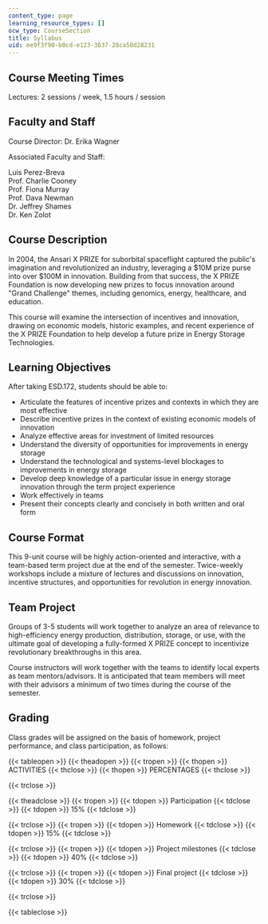 ```yaml
---
content_type: page
learning_resource_types: []
ocw_type: CourseSection
title: Syllabus
uid: ee9f3f90-b0cd-e123-3637-28ca50d28231
---
```


Course Meeting Times
--------------------

Lectures: 2 sessions / week, 1.5 hours / session

Faculty and Staff
-----------------

Course Director: Dr. Erika Wagner

Associated Faculty and Staff:

Luis Perez-Breva  
Prof. Charlie Cooney  
Prof. Fiona Murray  
Prof. Dava Newman  
Dr. Jeffrey Shames  
Dr. Ken Zolot

Course Description
------------------

In 2004, the Ansari X PRIZE for suborbital spaceflight captured the public's imagination and revolutionized an industry, leveraging a $10M prize purse into over $100M in innovation. Building from that success, the X PRIZE Foundation is now developing new prizes to focus innovation around "Grand Challenge" themes, including genomics, energy, healthcare, and education.

This course will examine the intersection of incentives and innovation, drawing on economic models, historic examples, and recent experience of the X PRIZE Foundation to help develop a future prize in Energy Storage Technologies.

Learning Objectives
-------------------

After taking ESD.172, students should be able to:

*   Articulate the features of incentive prizes and contexts in which they are most effective
*   Describe incentive prizes in the context of existing economic models of innovation
*   Analyze effective areas for investment of limited resources
*   Understand the diversity of opportunities for improvements in energy storage
*   Understand the technological and systems-level blockages to improvements in energy storage
*   Develop deep knowledge of a particular issue in energy storage innovation through the term project experience
*   Work effectively in teams
*   Present their concepts clearly and concisely in both written and oral form

Course Format
-------------

This 9-unit course will be highly action-oriented and interactive, with a team-based term project due at the end of the semester. Twice-weekly workshops include a mixture of lectures and discussions on innovation, incentive structures, and opportunities for revolution in energy innovation.

Team Project
------------

Groups of 3-5 students will work together to analyze an area of relevance to high-efficiency energy production, distribution, storage, or use, with the ultimate goal of developing a fully-formed X PRIZE concept to incentivize revolutionary breakthroughs in this area.

Course instructors will work together with the teams to identify local experts as team mentors/advisors. It is anticipated that team members will meet with their advisors a minimum of two times during the course of the semester.

Grading
-------

Class grades will be assigned on the basis of homework, project performance, and class participation, as follows:

{{< tableopen >}}
{{< theadopen >}}
{{< tropen >}}
{{< thopen >}}
ACTIVITIES
{{< thclose >}}
{{< thopen >}}
PERCENTAGES
{{< thclose >}}

{{< trclose >}}

{{< theadclose >}}
{{< tropen >}}
{{< tdopen >}}
Participation
{{< tdclose >}}
{{< tdopen >}}
15%
{{< tdclose >}}

{{< trclose >}}
{{< tropen >}}
{{< tdopen >}}
Homework
{{< tdclose >}}
{{< tdopen >}}
15%
{{< tdclose >}}

{{< trclose >}}
{{< tropen >}}
{{< tdopen >}}
Project milestones
{{< tdclose >}}
{{< tdopen >}}
40%
{{< tdclose >}}

{{< trclose >}}
{{< tropen >}}
{{< tdopen >}}
Final project
{{< tdclose >}}
{{< tdopen >}}
30%
{{< tdclose >}}

{{< trclose >}}

{{< tableclose >}}